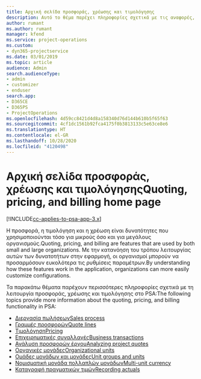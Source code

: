 ```yaml
---
title: Αρχική σελίδα προσφοράς, χρέωσης και τιμολόγησης
description: Αυτό το θέμα παρέχει πληροφορίες σχετικά με τις αναφορές, την τιμολόγηση και τη χρέωση.
author: rumant
ms.author: rumant
manager: kfend
ms.service: project-operations
ms.custom:
- dyn365-projectservice
ms.date: 03/01/2019
ms.topic: article
audience: Admin
search.audienceType:
- admin
- customizer
- enduser
search.app:
- D365CE
- D365PS
- ProjectOperations
ms.openlocfilehash: 4d59cc8421d4d8a158340d76d144b610b5f65f63
ms.sourcegitcommit: 4cf1dc1561b92fca4175f0b3813133c5e63ce8e6
ms.translationtype: HT
ms.contentlocale: el-GR
ms.lasthandoff: 10/28/2020
ms.locfileid: "4120498"
---
```

# <a name="quoting-pricing-and-billing-home-page"></a><span data-ttu-id="df67d-103">Αρχική σελίδα προσφοράς, χρέωσης και τιμολόγησης</span><span class="sxs-lookup"><span data-stu-id="df67d-103">Quoting, pricing, and billing home page</span></span>

[!INCLUDE[cc-applies-to-psa-app-3.x](../includes/cc-applies-to-psa-app-3x.md)]

<span data-ttu-id="df67d-104">Η προσφορά, η τιμολόγηση και η χρέωση είναι δυνατότητες που χρησιμοποιούνται τόσο για μικρούς όσο και για μεγάλους οργανισμούς.</span><span class="sxs-lookup"><span data-stu-id="df67d-104">Quoting, pricing, and billing are features that are used by both small and large organizations.</span></span> <span data-ttu-id="df67d-105">Με την κατανόηση του τρόπου λειτουργίας αυτών των δυνατοτήτων στην εφαρμογή, οι οργανισμοί μπορούν να προσαρμόσουν ευκολότερα τις ρυθμίσεις παραμέτρων.</span><span class="sxs-lookup"><span data-stu-id="df67d-105">By understanding how these features work in the application, organizations can more easily customize configurations.</span></span>

<span data-ttu-id="df67d-106">Τα παρακάτω θέματα παρέχουν περισσότερες πληροφορίες σχετικά με τη λειτουργία προσφοράς, χρέωσης και τιμολόγησης στο PSA:</span><span class="sxs-lookup"><span data-stu-id="df67d-106">The following topics provide more information about the quoting, pricing, and billing functionality in PSA:</span></span>

- [<span data-ttu-id="df67d-107">Διεργασία πωλήσεων</span><span class="sxs-lookup"><span data-stu-id="df67d-107">Sales process</span></span>](basic-sales-process.md)
- [<span data-ttu-id="df67d-108">Γραμμές προσφορών</span><span class="sxs-lookup"><span data-stu-id="df67d-108">Quote lines</span></span>](basic-quote-lines.md)
- [<span data-ttu-id="df67d-109">Τιμολόγηση</span><span class="sxs-lookup"><span data-stu-id="df67d-109">Pricing</span></span>](basic-pricing.md)
- [<span data-ttu-id="df67d-110">Επιχειρηματικές συναλλαγές</span><span class="sxs-lookup"><span data-stu-id="df67d-110">Business transactions</span></span>](basic-business-transactions.md)
- [<span data-ttu-id="df67d-111">Ανάλυση προσφορών έργου</span><span class="sxs-lookup"><span data-stu-id="df67d-111">Analyzing project quotes</span></span>](basic-analyzing-quotes.md)
- [<span data-ttu-id="df67d-112">Οργανικές μονάδες</span><span class="sxs-lookup"><span data-stu-id="df67d-112">Organizational units</span></span>](advanced-organizational.md)
- [<span data-ttu-id="df67d-113">Ομάδες μονάδων και μονάδες</span><span class="sxs-lookup"><span data-stu-id="df67d-113">Unit groups and units</span></span>](advanced-units.md)
- [<span data-ttu-id="df67d-114">Νομισματική μονάδα πολλαπλών μονάδων</span><span class="sxs-lookup"><span data-stu-id="df67d-114">Multi-unit currency</span></span>](advanced-currency.md)
- [<span data-ttu-id="df67d-115">Καταγραφή πραγματικών τιμών</span><span class="sxs-lookup"><span data-stu-id="df67d-115">Recording actuals</span></span>](advanced-actuals.md)
